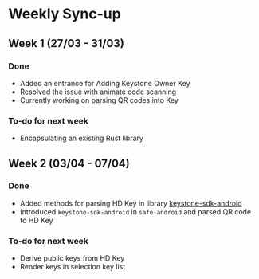 # Weekly Sync-up

## Week 1 (27/03 - 31/03)

### Done

- Added an entrance for Adding Keystone Owner Key
- Resolved the issue with animate code scanning
- Currently working on parsing QR codes into Key

### To-do for next week

- Encapsulating an existing Rust library

## Week 2 (03/04 - 07/04)

### Done

- Added methods for parsing HD Key in library [keystone-sdk-android](https://github.com/KeystoneHQ/keystone-sdk-android)
- Introduced `keystone-sdk-android` in `safe-android` and parsed QR code to HD Key

### To-do for next week

- Derive public keys from HD Key
- Render keys in selection key list

